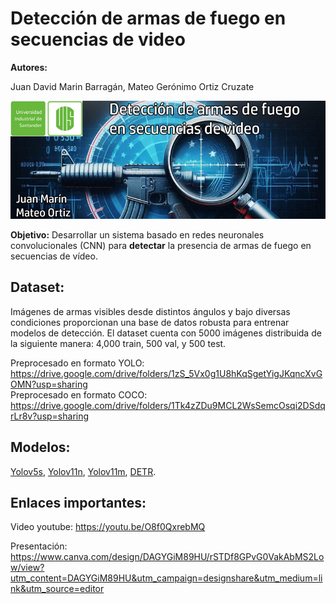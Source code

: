 # **Detección de armas de fuego en secuencias de video**

 **Autores:**

Juan David Marin Barragán, Mateo Gerónimo Ortiz Cruzate

![ia2banner.jpg](https://github.com/jdavidmb/DetectGun/blob/main/ia2banner2.jpg)


**Objetivo:** Desarrollar un sistema basado en redes neuronales convolucionales (CNN) para **detectar** la presencia de armas de fuego en secuencias de vídeo.

## **Dataset:** 

Imágenes de armas visibles desde distintos ángulos y bajo diversas condiciones proporcionan una base de datos robusta para entrenar modelos de detección.
El dataset cuenta con 5000 imágenes distribuida de la siguiente manera:
4,000 train,
500 val,
y 500 test.

Preprocesado en formato YOLO:
    https://drive.google.com/drive/folders/1zS_5Vx0g1U8hKqSgetYigJKqncXvGOMN?usp=sharing  
Preprocesado en formato COCO:
    https://drive.google.com/drive/folders/1Tk4zZDu9MCL2WsSemcOsqi2DSdqrLr8v?usp=sharing

## **Modelos:** 

[Yolov5s](https://github.com/jdavidmb/DetectGun/blob/main/Yolov5.ipynb),
[Yolov11n](https://github.com/jdavidmb/DetectGun/blob/main/Yolo11n.ipynb),
[Yolov11m](https://github.com/jdavidmb/DetectGun/blob/main/Yolov11m.ipynb),
[DETR](https://github.com/jdavidmb/DetectGun/blob/main/DETR.ipynb).

## **Enlaces importantes:**  

Video youtube: [https://youtu.be/O8f0QxrebMQ  ](https://youtu.be/MtQWS8TXZJw)
    
Presentación: https://www.canva.com/design/DAGYGiM89HU/rSTDf8GPvG0VakAbMS2Low/view?utm_content=DAGYGiM89HU&utm_campaign=designshare&utm_medium=link&utm_source=editor
